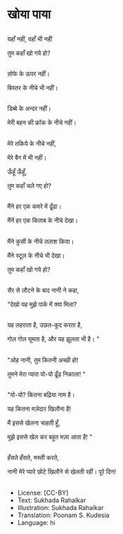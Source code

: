 # खोया पाया

##
यहाँ नहीं, वहाँ भी नहीं 

तुम कहाँ खो गये हो? 

##
सो़फे के ऊपर नहीं। 

बिस्तर के नीचे भी नहीं। 

##
डिब्बे के अन्दर नहीं। 

मेरी बहन की फ्रॉक के नीचे नहीं। 

##
मेरे तकिये के नीचे नहीं, 

मेरे बैग में भी नहीं। 

ऊँहूँ ऊँहूँ, 

तुम कहाँ चले गए हो? 

##
मैंने हर एक कमरे में ढूँढा। 

मैंनें हर एक किताब के नीचे देखा। 

##
मैंने कुर्सी के नीचे तलाश किया। 

मैंने स्टूल के नीचे भी देखा। 

तुम कहाँ खो गये हो? 

##
सैर से लौटने के बाद नानी ने कहा, 

"देखो यह मुझे पार्क में क्या मिला? 

##
यह लहराता है, उछल-कूद करता है, 

गोल गोल घूमता है, और यह झूलता भी है। "

##
"ओह नानी, तुम कितनी अच्छी हो! 

तुमने मेरा प्यारा यो-यो ढूँढ निकाला! "

##
"यो-यो? कितना बढ़िया नाम है। 

यह कितना मज़ेदार खिलौना है! 

मैं इससे खेलना चाहती हूँ, 

मुझे इससे खेल कर बहुत मज़ा आता है! "

##
हँसते हँसते, मस्ती करते, 

नानी मेरे प्यारे छोटे खिलौने से खेलती रहीं। पूरे दिन! 

##
* License: [CC-BY]
* Text: Sukhada Rahalkar
* Illustration: Sukhada Rahalkar
* Translation: Poonam S. Kudesia
* Language: hi
